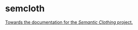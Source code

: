 semcloth
========

<a href="https://github.com/riquack/semcloth/wiki/Documentation">Towards the documentation for the _Semantic Clothing_ project.</a>
